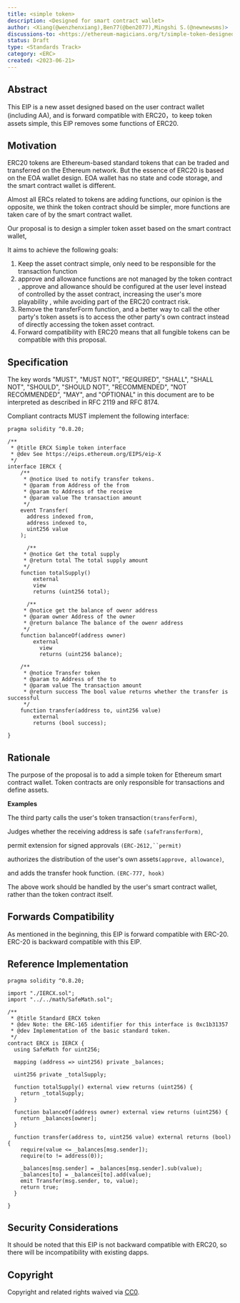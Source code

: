 ```yaml
---
title: <simple token>
description: <Designed for smart contract wallet>
author: <Xiang(@wenzhenxiang),Ben77(@ben2077),Mingshi S.(@newnewsms)>
discussions-to: <https://ethereum-magicians.org/t/simple-token-designed-for-smart-contract-wallet-aa/14757>
status: Draft
type: <Standards Track>
category: <ERC> 
created: <2023-06-21>
---
```


## Abstract

This EIP is a new asset designed based on the user contract wallet (including AA), and is forward compatible with ERC20，to keep token assets simple, this EIP removes some functions of ERC20.

## Motivation

ERC20 tokens are Ethereum-based standard tokens that can be traded and transferred on the Ethereum network. But the essence of ERC20 is based on the EOA wallet design. EOA wallet has no state and code storage, and the smart contract wallet is different.

Almost all ERCs related to tokens are adding functions, our opinion is the opposite, we think the token contract should be simpler, more functions are taken care of by the smart contract wallet.

Our proposal is to design a simpler token asset based on the smart contract wallet, 

It aims to achieve the following goals:

1. Keep the asset contract simple, only need to be responsible for the transaction function
2. approve and allowance functions are not managed by the token contract , approve and allowance should be configured at the user level instead of controlled by the asset contract, increasing the user's more playability , while avoiding part of the ERC20 contract risk.
3. Remove the transferForm function, and a better way to call the other party's token assets is to access the other party's own contract instead of directly accessing the token asset contract.
4. Forward compatibility with ERC20 means that all fungible tokens can be compatible with this proposal.

## Specification

The key words "MUST", "MUST NOT", "REQUIRED", "SHALL", "SHALL NOT", "SHOULD", "SHOULD NOT", "RECOMMENDED", "NOT RECOMMENDED", "MAY", and "OPTIONAL" in this document are to be interpreted as described in RFC 2119 and RFC 8174.

Compliant contracts MUST implement the following interface:

```solidity
pragma solidity ^0.8.20;

/**
 * @title ERCX Simple token interface 
 * @dev See https://eips.ethereum.org/EIPS/eip-X
 */
interface IERCX {
    /**
     * @notice Used to notify transfer tokens.
     * @param from Address of the from
     * @param to Address of the receive
     * @param value The transaction amount 
     */
    event Transfer(
      address indexed from,
      address indexed to,
      uint256 value
    );
	
	  /**
     * @notice Get the total supply
     * @return total The total supply amount
     */
    function totalSupply() 
        external  
        view
        returns (uint256 total);
	  
	  /**
     * @notice get the balance of owenr address
     * @param owner Address of the owner
     * @return balance The balance of the owenr address
     */
    function balanceOf(address owner) 
        external
	      view
	      returns (uint256 balance);

    /**
     * @notice Transfer token
     * @param to Address of the to
     * @param value The transaction amount 
     * @return success The bool value returns whether the transfer is successful
     */
    function transfer(address to, uint256 value)
        external
        returns (bool success);

}
```

## Rationale

The purpose of the proposal is to add a simple token for Ethereum smart contract wallet.  Token contracts are only responsible for transactions and define assets. 

****Examples****

The third party calls the user's token transaction`(transferForm)`, 

Judges whether the receiving address is safe `(safeTransferForm)`, 

permit extension for signed approvals `(ERC-2612,``permit)`

authorizes the distribution of the user's own assets`(approve, allowance)`, 

and adds the transfer hook function. `(ERC-777, hook)`

The above work should be handled by the user's smart contract wallet, rather than the token contract itself.

## Forwards Compatibility

As mentioned in the beginning, this EIP is forward compatible with ERC-20. ERC-20 is backward compatible with this EIP.

## Reference Implementation

```solidity
pragma solidity ^0.8.20;

import "./IERCX.sol";
import "../../math/SafeMath.sol";

/**
 * @title Standard ERCX token
 * @dev Note: the ERC-165 identifier for this interface is 0xc1b31357
 * @dev Implementation of the basic standard token.
 */
contract ERCX is IERCX {
  using SafeMath for uint256;

  mapping (address => uint256) private _balances;

  uint256 private _totalSupply;

  function totalSupply() external view returns (uint256) {
    return _totalSupply;
  }

  function balanceOf(address owner) external view returns (uint256) {
    return _balances[owner];
  }

  function transfer(address to, uint256 value) external returns (bool) {
    require(value <= _balances[msg.sender]);
    require(to != address(0));

    _balances[msg.sender] = _balances[msg.sender].sub(value);
    _balances[to] = _balances[to].add(value);
    emit Transfer(msg.sender, to, value);
    return true;
  }

}
```

## Security Considerations
It should be noted that this EIP is not backward compatible with ERC20, so there will be incompatibility with existing dapps.

## Copyright
Copyright and related rights waived via [CC0](../LICENSE.md).
